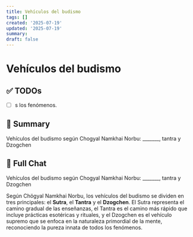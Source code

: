 ```yaml
---
title: Vehículos del budismo
tags: []
created: '2025-07-19'
updated: '2025-07-19'
summary:
draft: false
---
```


# Vehículos del budismo

## ✅ TODOs
- [ ] s los fenómenos.

## 📌 Summary
Vehículos del budismo según Chogyal Namkhai Norbu: _______, tantra y Dzogchen

## 🧠 Full Chat


Vehículos del budismo según Chogyal Namkhai Norbu: _______, tantra y Dzogchen 



Según Chögyal Namkhai Norbu, los vehículos del budismo se dividen en tres principales: el **Sutra**, el **Tantra** y el **Dzogchen**. El Sutra representa el camino gradual de las enseñanzas, el Tantra es el camino más rápido que incluye prácticas esotéricas y rituales, y el Dzogchen es el vehículo supremo que se enfoca en la naturaleza primordial de la mente, reconociendo la pureza innata de todos los fenómenos.